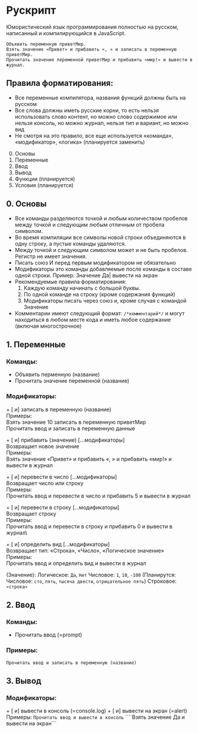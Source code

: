 # Рускрипт
Юмористический язык программирования полностью на русском, написанный и компилирующийся в JavaScript.

```
Объявить переменную приветМир.
Взять значение «Привет» и прибавить «, » и записать в переменную приветМир.
Прочитать значение переменной приветМир и прибавить «мир!» и вывести в журнал.
```

## Правила форматирования:
- Все переменные компилятора, названия функций должны быть на русском
- Все слова должны иметь русские корни, то есть нельзя использовать слово контент, но можно слово содержимое или нельзя консоль, но можно журнал, нельзя тип и вариант, но можно вид
- Не смотря на это правило, все еще используется «команда», «модификатор», «логика» (планируется заменить)

0. Основы
1. Переменные
2. Ввод
3. Вывод
4. Функции (планируется)
5. Условия (планируется)

## 0. Основы
- Все команды разделяются точкой и любым количеством пробелов между точкой и следующим любым отличным от пробела символом.
- Во время компиляции все символы новой строки объединяются в одну строку, а пустые команды удаляются.
- Между точкой и следующим символом может и не быть пробелов. Регистр не имеет значения.
- Писать союз И перед первым модификатором не обязательно
- Модификаторы это команды добавляемые после команды в составе одной строки. Пример: Значение Да| вывести на экран
- Рекомендуемые правила форматирования:
  1. Каждую команду начинать с большой буквы.
  2. По одной команде на строку (кроме содержания функций)
  3. Модификаторы писать через союз и, кроме случая с командой Значение
- Комментарии имеют следующий формат: `/*комментарий*/` и могут находиться в любом месте кода и иметь любое содержание (включая многострочное)

## 1. Переменные
### Команды:
- Объявить перменную (название)
- Прочитать значение переменной (название)


### Модификаторы:
  \+ [ и] записать в переменную (название)\
    Примеры:\
      Взять значение 10 записать в переменную приветМир\
      Прочитать ввод и записать в переменную данные

  \+ [ и] прибавить (значение) [...модификаторы]\
    Возвращает новое значение\
      Примеры:\
        Взять значение «Привет» и прибавить «, » и прибавить «мир!» и вывести в журнал

  \+ [ и] перевести в число [...модификаторы]\
    Возвращает число или строку\
      Примеры:\
        Прочитать ввод и перевести в число и прибавить 5 и вывести в журнал

  \+ [ и] перевести в строку [...модификаторы]\
    Возвращает строку\
      Примеры:\
        Прочитать ввод и перевести в строку и прибавить 0 и вывести в журнал\

  \+ [ и] определить вид [...модификаторы]\
    Возвращает тип: «Строка», «Число», «Логическое значение»\
      Примеры:\
        Прочитать ввод и определить вид и вывести в журнал

  (Значение):
    Логическое: `Да`, `Нет`
    Числовое: `1`, `10`, `-100`
    (Планирутся: Числовое: `сто`, `пять`, `тысяча двести`, `отрицательное пять`)
    Строковое: `«строка»`


## 2. Ввод
### Команды:
- Прочитать ввод (=prompt)

### Примеры:
  ```Прочитать ввод и записать в переменную (название)```

## 3. Вывод

### Модификаторы:
  \+ [ и] вывести в консоль (=console.log)
  \+ [ и] вывести на экран (=alert)
  Примеры:
    ```Прочитать ввод и вывести в консоль```
    ````Взять значение Да и вывести на экран```
